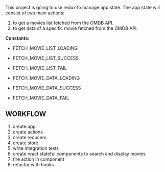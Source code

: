 This project is going to use redux to manage app state.
The app state will consist of two main actions:

1. to get a movies list fetched from the OMDB API. 
2. to get data of a specific movie fetched from the OMDB API. 

**Constants:**
- FETCH_MOVIE_LIST_LOADING
- FETCH_MOVIE_LIST_SUCCESS
- FETCH_MOVIE_LIST_FAIL

- FETCH_MOVIE_DATA_LOADING
- FETCH_MOVIE_DATA_SUCCESS
- FETCH_MOVIE_DATA_FAIL

## WORKFLOW

1. create app
3. create actions
2. create reducers
4. create store
5. write integration tests
6. create react stateful components to search and display movies
7. fire action in component
8. refactor with hooks
   